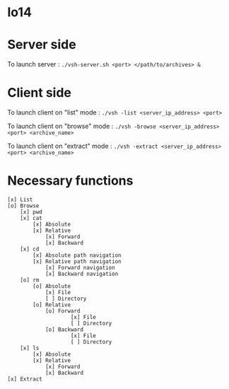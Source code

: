 # lo14

# Server side

To launch server :
`./vsh-server.sh <port> </path/to/archives> &`

# Client side

To launch client on "list" mode : 
`./vsh -list <server_ip_address> <port>`

To launch client on "browse" mode :
`./vsh -browse <server_ip_address> <port> <archive_name>`

To launch client on "extract" mode :
`./vsh -extract <server_ip_address> <port> <archive_name>`


# Necessary functions
	[x] List
	[o] Browse
		[x] pwd
		[x] cat
		    [x] Absolute
		    [x] Relative
		        [x] Forward
		        [x] Backward
		[x] cd
		    [x] Absolute path navigation
		    [x] Relative path navigation
		        [x] Forward navigation
		        [x] Backward navigation
		[o] rm
		    [o] Absolute
		        [x] File
		        [ ] Directory
		    [o] Relative
		        [o] Forward
                        [x] File
                        [ ] Directory
		        [o] Backward
                        [x] File
                        [ ] Directory
		[x] ls
		    [x] Absolute
		    [x] Relative
		        [x] Forward
		        [x] Backward
	[x] Extract
